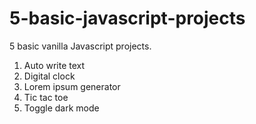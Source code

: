 # 5-basic-javascript-projects
5 basic vanilla Javascript projects.

1. Auto write text
2. Digital clock
3. Lorem ipsum generator
4. Tic tac toe
5. Toggle dark mode
